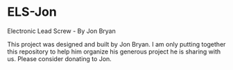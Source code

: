# ELS-Jon
Electronic Lead Screw - By  Jon Bryan

This project was designed and built by Jon Bryan. I am only putting together this repository to help him organize his generous project he is sharing with us. Please consider donating to Jon.
